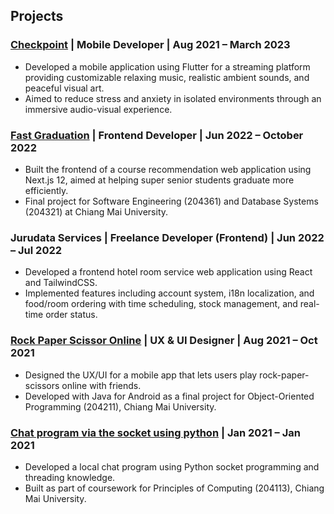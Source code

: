 ## Projects

### [Checkpoint](https://checkpoint.tokyo) | Mobile Developer | Aug 2021 – March 2023

- Developed a mobile application using Flutter for a streaming platform providing customizable relaxing music, realistic ambient sounds, and peaceful visual art.
- Aimed to reduce stress and anxiety in isolated environments through an immersive audio-visual experience.

### [Fast Graduation](https://github.com/NickP-real/fast-graduation-FrontEnd) | Frontend Developer | Jun 2022 – October 2022

- Built the frontend of a course recommendation web application using Next.js 12, aimed at helping super senior students graduate more efficiently.
- Final project for Software Engineering (204361) and Database Systems (204321) at Chiang Mai University.

### Jurudata Services | Freelance Developer (Frontend) | Jun 2022 – Jul 2022

- Developed a frontend hotel room service web application using React and TailwindCSS.
- Implemented features including account system, i18n localization, and food/room ordering with time scheduling, stock management, and real-time order status.

### [Rock Paper Scissor Online](https://github.com/dward2nd/rock-paper-scissor) | UX & UI Designer | Aug 2021 – Oct 2021

- Designed the UX/UI for a mobile app that lets users play rock-paper-scissors online with friends.
- Developed with Java for Android as a final project for Object-Oriented Programming (204211), Chiang Mai University.

### [Chat program via the socket using python](https://github.com/NickP-real/204113Lab) | Jan 2021 – Jan 2021

- Developed a local chat program using Python socket programming and threading knowledge.
- Built as part of coursework for Principles of Computing (204113), Chiang Mai University.
